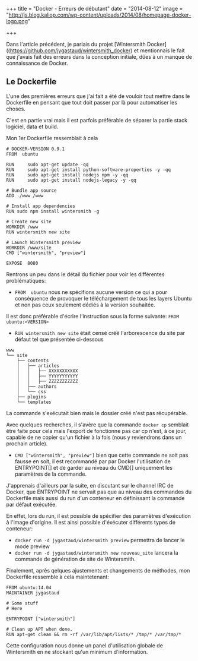 +++
title = "Docker - Erreurs de débutant"
date = "2014-08-12"
image = "http://js.blog.kaliop.com/wp-content/uploads/2014/08/homepage-docker-logo.png"

+++

Dans l'article précédent, je parlais du projet [Wintersmith Docker]((https://github.com/jygastaud/wintersmith_docker) et mentionnais le fait que j'avais fait des erreurs dans la conception initiale, dûes à un manque de connaissance de Docker.

## Le Dockerfile

L'une des premières erreurs que j'ai fait a été de vouloir tout mettre dans le Dockerfile en pensant que tout doit passer par là pour automatiser les choses.

C'est en partie vrai mais il est parfois préférable de séparer la partie stack logiciel, data et build.

Mon 1er Dockerfile ressemblait à cela

```
# DOCKER-VERSION 0.9.1
FROM  ubuntu

RUN     sudo apt-get update -qq
RUN     sudo apt-get install python-software-properties -y -qq
RUN     sudo apt-get install nodejs npm -y -qq
RUN     sudo apt-get install nodejs-legacy -y -qq

# Bundle app source
ADD ./www /www

# Install app dependencies
RUN sudo npm install wintersmith -g

# Create new site
WORKDIR /www
RUN wintersmith new site

# Launch Wintersmith preview
WORKDIR /www/site
CMD ["wintersmith", "preview"]

EXPOSE  8080
```


Rentrons un peu dans le détail du fichier pour voir les différentes problématiques:

* ```FROM  ubuntu```
nous ne spécifions aucune version ce qui a pour conséquence de provoquer le téléchargement de tous les layers Ubuntu et non pas ceux seulement dédiés à la version souhaitée.

Il est donc préférable d'écrire l'instruction sous la forme suivante:
```FROM ubuntu:<VERSION>```

* ```RUN wintersmith new site```
était censé créé l'arborescence du site par défaut tel que présentée ci-dessous

```
www
└── site
    ├── contents
    │   ├── articles
    │   │   ├── XXXXXXXXXXX
    │   │   ├── YYYYYYYYYYY
    │   │   ├── ZZZZZZZZZZZ
    │   ├── authors
    │   └── css
    ├── plugins
    └── templates
```

La commande s'exécutait bien mais le dossier créé n'est pas récupérable.

Avec quelques recherches, il s'avère que la commande ```docker cp``` semblait être faite pour cela mais l'export de fonctionne pas car cp n'est, à ce jour, capable de ne copier qu'un fichier à la fois (nous y reviendrons dans un prochain article).


* ```CMD ["wintersmith", "preview"]```
bien que cette commande ne soit pas fausse en soit, il est recommandé par par Docker l'utilisation de ENTRYPOINT[] et de garder au niveau du CMD[] uniquement les paramètres de la commande.

J'apprenais d'ailleurs par la suite, en discutant sur le channel IRC de Docker, que ENTRYPOINT ne servait pas que au niveau des commandes du Dockerfile mais aussi du run d'un conteneur en définissant la commande par défaut exécutée.

En effet, lors du run, il est possible de spécifier des paramètres d'exécution à l'image d'origine. Il est ainsi possible d'éxécuter différents types de conteneur:

* ```docker run -d jygastaud/wintersmith preview``` permettra de lancer le mode preview
* ```docker run -d jygastaud/wintersmith new nouveau_site``` lancera la commande de génération de site de Wintersmith.


Finalement, après qelques ajustements et changements de méthodes, mon Dockerfile ressemble à cela maintetenant:

```
FROM ubuntu:14.04
MAINTAINER jygastaud

# Some stuff
# Here

ENTRYPOINT ["wintersmith"]

# Clean up APT when done.
RUN apt-get clean && rm -rf /var/lib/apt/lists/* /tmp/* /var/tmp/*
```

Cette configuration nous donne un panel d'utilisation globale de Wintersmith en ne stockant qu'un minimum d'information.
